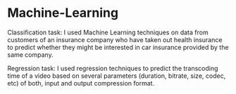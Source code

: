 # Machine-Learning

Classification task: I used Machine Learning techniques on data from customers of an insurance company who have taken out health insurance to predict whether they might be interested in car insurance provided by the same company. 

Regression task: I used regression techniques to predict the transcoding time of a video based on several parameters (duration, bitrate, size, codec, etc) of both, input and output compression format.
